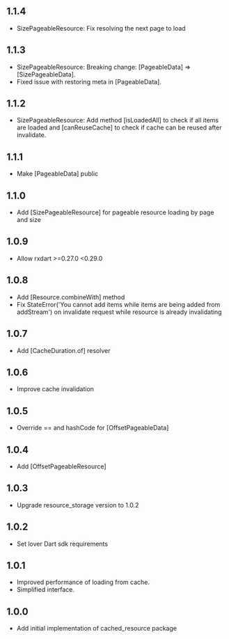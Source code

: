 ## 1.1.4
* SizePageableResource: Fix resolving the next page to load

## 1.1.3
* SizePageableResource: Breaking change: [PageableData] => [SizePageableData].
* Fixed issue with restoring meta in [PageableData].

## 1.1.2
* SizePageableResource: Add method [isLoadedAll] to check if all items are loaded and [canReuseCache] to check if cache can be reused after invalidate.

## 1.1.1
* Make [PageableData] public

## 1.1.0
* Add [SizePageableResource] for pageable resource loading by page and size
 
## 1.0.9
* Allow rxdart >=0.27.0 <0.29.0

## 1.0.8
* Add [Resource.combineWith] method
* Fix StateError('You cannot add items while items are being added from addStream') on invalidate request while resource is already invalidating

## 1.0.7
* Add [CacheDuration.of] resolver

## 1.0.6
* Improve cache invalidation

## 1.0.5
* Override == and hashCode for [OffsetPageableData]

## 1.0.4
* Add [OffsetPageableResource]

## 1.0.3
* Upgrade resource_storage version to 1.0.2

## 1.0.2
* Set lover Dart sdk requirements

## 1.0.1
* Improved performance of loading from cache.
* Simplified interface.

## 1.0.0
* Add initial implementation of cached_resource package